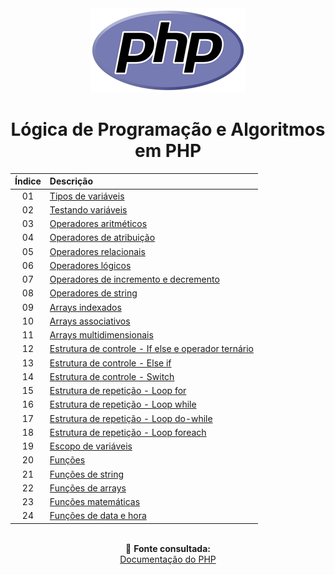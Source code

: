 <div align="center">
	<img src="./assets/php.png">
	<h1>Lógica de Programação e Algoritmos em PHP</h1>

| Índice | Descrição |
| :---:  | :--- |
| 01 | [Tipos de variáveis](https://github.com/michelelozada/Logica-de-Programacao-e-Algoritmos-em-PHP/blob/main/files/01-Tipos-de-variaveis.php) |
| 02 | [Testando variáveis](https://github.com/michelelozada/Logica-de-Programacao-e-Algoritmos-em-PHP/blob/main/files/02-Testando-variaveis.php) |
| 03 | [Operadores aritméticos](https://github.com/michelelozada/Logica-de-Programacao-e-Algoritmos-em-PHP/blob/main/files/03-Operadores-aritmeticos.php) |
| 04 | [Operadores de atribuição](https://github.com/michelelozada/Logica-de-Programacao-e-Algoritmos-em-PHP/blob/main/files/04-Operadores-de-atribuicao.php) |
| 05 | [Operadores relacionais](https://github.com/michelelozada/Logica-de-Programacao-e-Algoritmos-em-PHP/blob/main/files/05-Operadores-relacionais.php) |
| 06 | [Operadores lógicos](https://github.com/michelelozada/Logica-de-Programacao-e-Algoritmos-em-PHP/blob/main/files/06-Operadores-logicos.php) |
| 07 | [Operadores de incremento e decremento](https://github.com/michelelozada/Logica-de-Programacao-e-Algoritmos-em-PHP/blob/main/files/07-Operadores-de-incremento-e-decremento.php) |
| 08 | [Operadores de string](https://github.com/michelelozada/Logica-de-Programacao-e-Algoritmos-em-PHP/blob/main/files/08-Operadores-de-string.php) |
| 09 | [Arrays indexados](https://github.com/michelelozada/Logica-de-Programacao-e-Algoritmos-em-PHP/blob/main/files/09-Arrays-indexados.php) |
| 10 | [Arrays associativos](https://github.com/michelelozada/Logica-de-Programacao-e-Algoritmos-em-PHP/blob/main/files/10-Arrays-associativos.php) |
| 11 | [Arrays multidimensionais](https://github.com/michelelozada/Logica-de-Programacao-e-Algoritmos-em-PHP/blob/main/files/11-Arrays-multidimensionais.php) |
| 12 | [Estrutura de controle - If else e operador ternário](https://github.com/michelelozada/Logica-de-Programacao-e-Algoritmos-em-PHP/blob/main/files/12-If-else-e-operador-ternario.php) |
| 13 | [Estrutura de controle - Else if](https://github.com/michelelozada/Logica-de-Programacao-e-Algoritmos-em-PHP/blob/main/files/13-Elseif.php) |
| 14 | [Estrutura de controle - Switch](https://github.com/michelelozada/Logica-de-Programacao-e-Algoritmos-em-PHP/blob/main/files/14-Switch.php) |
| 15 | [Estrutura de repetição - Loop for](https://github.com/michelelozada/Logica-de-Programacao-e-Algoritmos-em-PHP/blob/main/files/15-Loop-for.php) |
| 16 | [Estrutura de repetição - Loop while](https://github.com/michelelozada/Logica-de-Programacao-e-Algoritmos-em-PHP/blob/main/files/16-Loop-while.php) |
| 17 | [Estrutura de repetição - Loop do-while](https://github.com/michelelozada/Logica-de-Programacao-e-Algoritmos-em-PHP/blob/main/files/17-Loop-do-while.php) |
| 18 | [Estrutura de repetição - Loop foreach](https://github.com/michelelozada/Logica-de-Programacao-e-Algoritmos-em-PHP/blob/main/files/18-Loop-foreach.php) |
| 19 | [Escopo de variáveis](https://github.com/michelelozada/Logica-de-Programacao-e-Algoritmos-em-PHP/blob/main/files/19-Escopo-de-variaveis.php) |
| 20 | [Funções](https://github.com/michelelozada/Logica-de-Programacao-e-Algoritmos-em-PHP/blob/main/files/20-Funcoes.php) |
| 21 | [Funções de string](https://github.com/michelelozada/Logica-de-Programacao-e-Algoritmos-em-PHP/blob/main/files/21-Funcoes-de-string.php) |
| 22 | [Funções de arrays](https://github.com/michelelozada/Logica-de-Programacao-e-Algoritmos-em-PHP/blob/main/files/22-Funcoes-de-arrays.php) |
| 23 | [Funções matemáticas](https://github.com/michelelozada/Logica-de-Programacao-e-Algoritmos-em-PHP/blob/main/files/23-Funcoes-matematicas.php) |
| 24 | [Funções de data e hora](https://github.com/michelelozada/Logica-de-Programacao-e-Algoritmos-em-PHP/blob/main/files/24-Funcoes-data-hora.php) |

&nbsp;   
:bookmark_tabs: **Fonte consultada:**  
[Documentação do PHP](https://www.php.net/manual/pt_BR/)
</div>